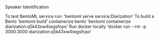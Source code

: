Speaker Identification

To test BentoML service run: 'bentoml serve service:Diarization'
To build a Bento 'bentoml build'
containerize bento 'bentoml containerize diarization:q5k43xw4iwgsfcpo'
Run docker locally 'docker run --rm -p 3000:3000 diarization:q5k43xw4iwgsfcpo'